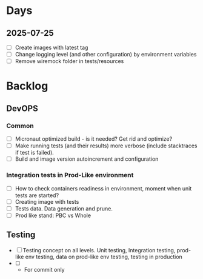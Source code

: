 # Days
## 2025-07-25
- [ ] Create images with latest tag 
- [ ] Change logging level (and other configuration) by environment variables
- [ ] Remove wiremock folder in tests/resources

# Backlog
## DevOPS
### Common
- [ ] Micronaut optimized build - is it needed? Get rid and optimize?
- [ ] Make running tests (and their results) more verbose (include stacktraces if test is failed).
- [ ] Build and image version autoincrement and configuration

### Integration tests in Prod-Like environment
- [ ] How to check containers readiness in environment, moment when unit tests are started?
- [ ] Creating image with tests
- [ ] Tests data. Data generation and prune. 
- [ ] Prod like stand: PBC vs Whole

## Testing
- [ ] Testing concept on all levels. Unit testing, Integration testing, prod-like env testing, data on prod-like env testing, testing in production
- [ ] - For commit only